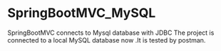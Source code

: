 # SpringBootMVC_MySQL
SpringBootMVC connects to Mysql database with JDBC
The project is connected to a local MySQL database now .It is tested by postman.
